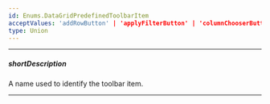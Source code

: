 ```yaml
---
id: Enums.DataGridPredefinedToolbarItem
acceptValues: 'addRowButton' | 'applyFilterButton' | 'columnChooserButton' | 'exportButton' | 'groupPanel' | 'revertButton' | 'saveButton' | 'searchPanel'
type: Union
---
```

---
##### shortDescription
A name used to identify the toolbar item.

---
<!--
dxDataGridToolbar.items(_hidden\dxDataGridToolbar\items.md)
dxDataGridToolbarItem.name(_hidden\dxDataGridToolbarItem\name.md)
-->